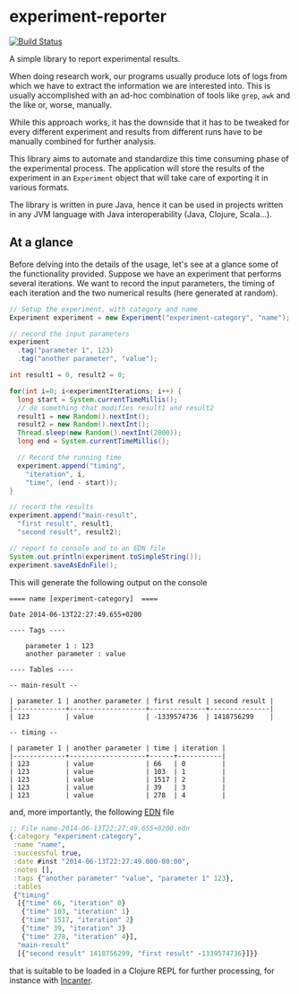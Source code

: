 experiment-reporter
===================

[![Build Status](https://travis-ci.org/Cecca/experiment-reporter.png)](https://travis-ci.org/Cecca/experiment-reporter)

A simple library to report experimental results.

When doing research work, our programs usually produce lots of logs from which
we have to extract the information we are interested into. This is usually
accomplished with an ad-hoc combination of tools like `grep`, `awk` and the
like or, worse, manually.

While this approach works, it has the downside that it has to be tweaked for
every different experiment and results from different runs have to be manually
combined for further analysis.

This library aims to automate and standardize this time consuming phase of
the experimental process. The application will store the results of the
experiment in an `Experiment` object that will take care of exporting it
in various formats.

The library is written in pure Java, hence it can be used
in projects written in any JVM language with Java interoperability
(Java, Clojure, Scala...).

At a glance
-----------

Before delving into the details of the usage, let's see at a glance some
of the functionality provided. Suppose we have an experiment that performs
several iterations. We want to record the input parameters, the timing of
each iteration and the two numerical results (here generated at random).

```java
// Setup the experiment, with category and name
Experiment experiment = new Experiment("experiment-category", "name");

// record the input parameters
experiment
  .tag("parameter 1", 123)
  .tag("another parameter", "value");

int result1 = 0, result2 = 0;

for(int i=0; i<experimentIterations; i++) {
  long start = System.currentTimeMillis();
  // do something that modifies result1 and result2
  result1 = new Random().nextInt();
  result2 = new Random().nextInt();
  Thread.sleep(new Random().nextInt(2000));
  long end = System.currentTimeMillis();

  // Record the running time
  experiment.append("timing",
    "iteration", i,
    "time", (end - start));
}

// record the results
experiment.append("main-result",
  "first result", result1,
  "second result", result2);

// report to console and to an EDN file
System.out.println(experiment.toSimpleString());
experiment.saveAsEdnFile();
```

This will generate the following output on the console

    ==== name [experiment-category]  ====

    Date 2014-06-13T22:27:49.655+0200

    ---- Tags ----

        parameter 1 : 123
        another parameter : value

    ---- Tables ----

    -- main-result --

    | parameter 1 | another parameter | first result | second result |
    |-------------+-------------------+--------------+---------------|
    | 123         | value             | -1339574736  | 1418756299    |

    -- timing --

    | parameter 1 | another parameter | time | iteration |
    |-------------+-------------------+------+-----------|
    | 123         | value             | 66   | 0         |
    | 123         | value             | 103  | 1         |
    | 123         | value             | 1517 | 2         |
    | 123         | value             | 39   | 3         |
    | 123         | value             | 278  | 4         |

and, more importantly, the following [EDN](https://github.com/edn-format/edn) file

```clojure
;; File name-2014-06-13T22:27:49.655+0200.edn
{:category "experiment-category",
 :name "name",
 :successful true,
 :date #inst "2014-06-13T22:27:49.000-00:00",
 :notes [],
 :tags {"another parameter" "value", "parameter 1" 123},
 :tables
 {"timing"
  [{"time" 66, "iteration" 0}
   {"time" 103, "iteration" 1}
   {"time" 1517, "iteration" 2}
   {"time" 39, "iteration" 3}
   {"time" 278, "iteration" 4}],
  "main-result"
  [{"second result" 1418756299, "first result" -1339574736}]}}
```

that is suitable to be loaded in a Clojure REPL for further processing,
for instance with [Incanter](http://incanter.org/).
